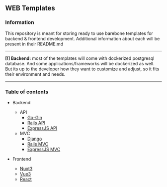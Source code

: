 ## WEB Templates
### Information
This repository is meant for storing ready to use barebone templates for backend & frontend development. Additional information about each will be present in their README.md
___
**[!] Backend:** most of the templates will come with dockerized postgresql database. And some applications/frameworks will be dockerized as well. But its up to the developer how they want to customize and adjust, so it fits their environment and needs.
___

### Table of contents
- Backend
  - API
    - [Go-Gin](https://github.com/ErnestsEida/WEB-Templates/tree/master/backend/API/go-gin)
    - [Rails API](https://github.com/ErnestsEida/WEB-Templates/tree/master/backend/API/RailsAPI)
    - [ExpressJS API](https://github.com/ErnestsEida/WEB-Templates/tree/master/backend/API/ExpressJS)
  - MVC
    - [Django](https://github.com/ErnestsEida/WEB-Templates/tree/master/backend/MVC/Django)
    - [Rails MVC](https://github.com/ErnestsEida/WEB-Templates/tree/master/backend/MVC/RailsMVC)
    - [ExpressJS MVC](https://github.com/ErnestsEida/WEB-Templates/tree/master/backend/MVC/ExpressJS)

- Frontend
  - [Nuxt3](https://github.com/ErnestsEida/WEB-Templates/tree/master/frontend/Nuxt3/app)
  - [Vue3](https://github.com/ErnestsEida/WEB-Templates/tree/master/frontend/Vue3/vue-project)
  - [React](https://github.com/ErnestsEida/WEB-Templates/tree/master/frontend/React/app)
